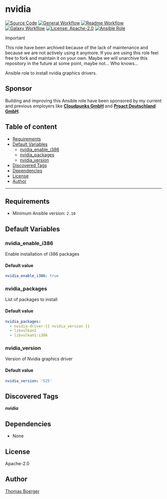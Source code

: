 # nvidia

[![Source Code](https://img.shields.io/badge/github-source%20code-blue?logo=github&logoColor=white)](https://github.com/rolehippie/nvidia)
[![General Workflow](https://github.com/rolehippie/nvidia/actions/workflows/general.yml/badge.svg)](https://github.com/rolehippie/nvidia/actions/workflows/general.yml)
[![Readme Workflow](https://github.com/rolehippie/nvidia/actions/workflows/docs.yml/badge.svg)](https://github.com/rolehippie/nvidia/actions/workflows/docs.yml)
[![Galaxy Workflow](https://github.com/rolehippie/nvidia/actions/workflows/galaxy.yml/badge.svg)](https://github.com/rolehippie/nvidia/actions/workflows/galaxy.yml)
[![License: Apache-2.0](https://img.shields.io/github/license/rolehippie/nvidia)](https://github.com/rolehippie/nvidia/blob/master/LICENSE)
[![Ansible Role](https://img.shields.io/badge/role-rolehippie.nvidia-blue)](https://galaxy.ansible.com/rolehippie/nvidia)

> [!IMPORTANT]
> This role have been archived because of the lack of maintenance and because
> we are not actively using it anymore. If you are using this role feel free
> to fork and maintain it on your own. Maybe we will unarchive this repository
> in the future at some point, maybe not... Who knows...

Ansible role to install nvidia graphics drivers.

## Sponsor

Building and improving this Ansible role have been sponsored by my current and previous employers like **[Cloudpunks GmbH](https://cloudpunks.de)** and **[Proact Deutschland GmbH](https://www.proact.eu)**.

## Table of content

- [Requirements](#requirements)
- [Default Variables](#default-variables)
  - [nvidia_enable_i386](#nvidia_enable_i386)
  - [nvidia_packages](#nvidia_packages)
  - [nvidia_version](#nvidia_version)
- [Discovered Tags](#discovered-tags)
- [Dependencies](#dependencies)
- [License](#license)
- [Author](#author)

---

## Requirements

- Minimum Ansible version: `2.10`

## Default Variables

### nvidia_enable_i386

Enable installation of i386 packages

#### Default value

```YAML
nvidia_enable_i386: true
```

### nvidia_packages

List of packages to install

#### Default value

```YAML
nvidia_packages:
  - nvidia-driver-{{ nvidia_version }}
  - libvulkan1
  - libvulkan1:i386
```

### nvidia_version

Version of Nvidia graphics driver

#### Default value

```YAML
nvidia_version: '525'
```

## Discovered Tags

**_nvidia_**


## Dependencies

- None

## License

Apache-2.0

## Author

[Thomas Boerger](https://github.com/tboerger)
